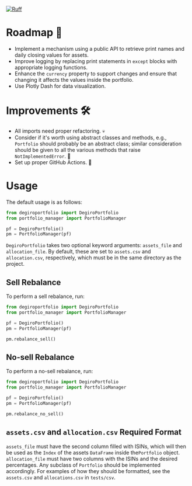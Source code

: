 [![Ruff](https://img.shields.io/endpoint?url=https://raw.githubusercontent.com/astral-sh/ruff/main/assets/badge/v2.json)](https://github.com/astral-sh/ruff)

# Roadmap 🚀
- Implement a mechanism using a public API to retrieve print names and daily closing values for assets.
- Improve logging by replacing print statements in `except` blocks with appropriate logging functions.
- Enhance the `currency` property to support changes and ensure that changing it affects the values inside the portfolio.
- Use Plotly Dash for data visualization.

# Improvements 🛠️
- All imports need proper refactoring. 💀
- Consider if it's worth using abstract classes and methods, e.g., `Portfolio` should probably be an abstract class; similar consideration should be given to all the various methods that raise `NotImplementedError`. 🤔
- Set up proper GitHub Actions. 🦑

# Usage
The default usage is as follows:

```python
from degiroportfolio import DegiroPortfolio
from portfolio_manager import PortfolioManager

pf = DegiroPortfolio()
pm = PortfolioManager(pf)
```

`DegiroPortfolio` takes two optional keyword arguments: `assets_file` and `allocation_file`. By default, these are set to `assets.csv` and `allocation.csv`, respectively, which must be in the same directory as the project.

## Sell Rebalance

To perform a sell rebalance, run:

```python
from degiroportfolio import DegiroPortfolio
from portfolio_manager import PortfolioManager

pf = DegiroPortfolio()
pm = PortfolioManager(pf)

pm.rebalance_sell()
```

## No-sell Rebalance

To perform a no-sell rebalance, run:

```python
from degiroportfolio import DegiroPortfolio
from portfolio_manager import PortfolioManager

pf = DegiroPortfolio()
pm = PortfolioManager(pf)

pm.rebalance_no_sell()
```

## `assets.csv` and `allocation.csv` Required Format

`assets_file` must have the second column filled with ISINs, which will then be used as the `Index` of the assets `DataFrame` inside the`Portfolio` object. `allocation_file` must have two columns with the ISINs and the desired percentages. Any subclass of `Portfolio` should be implemented accordingly. For examples of how they should be formatted, see the `assets.csv` and `allocations.csv` in `tests/csv`.

